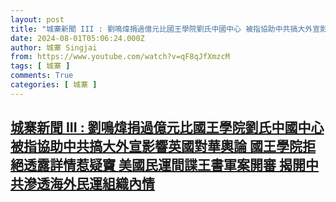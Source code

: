 ```yaml
---
layout: post
title: "城寨新聞 III : 劉鳴煒捐過億元比國王學院劉氏中國中心 被指協助中共搞大外宣影響英國對華輿論 國王學院拒絕透露詳情惹疑竇 美國民運間諜王書軍案開審 揭開中共滲透海外民運組織內情"
date: 2024-08-01T05:06:24.000Z
author: 城寨 Singjai
from: https://www.youtube.com/watch?v=qF8qJfXmzcM
tags: [ 城寨 ]
comments: True
categories: [ 城寨 ]
---
```

<!--1722488784000-->
[城寨新聞 III : 劉鳴煒捐過億元比國王學院劉氏中國中心 被指協助中共搞大外宣影響英國對華輿論 國王學院拒絕透露詳情惹疑竇 美國民運間諜王書軍案開審 揭開中共滲透海外民運組織內情](https://www.youtube.com/watch?v=qF8qJfXmzcM)
------

<div>

</div>

